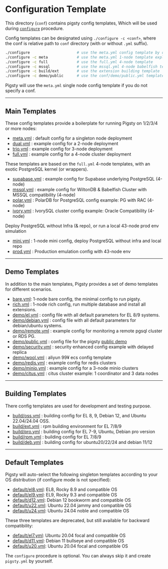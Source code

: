 # Configuration Template

This directory (`conf`) contains pigsty config templates, Which will be used during [`configure`](https://pigsty.io/docs/setup/install/#configure) procedure.

Config templates can be designated using `./configure -c <conf>`, where the conf is relative path to `conf` directory (with or without `.yml` suffix).

```bash
./configure                     # use the meta.yml config template by default
./configure -c meta             # use the meta.yml 1-node template explicitly
./configure -c full             # use the full.yml 4-node template
./configure -c mssql            # use the mssql.yml 4-node babelfish template 
./configure -c build/ext        # use the extension building template
./configure -c demo/public      # use the conf/demo/public.yml template
```

Pigsty will use the `meta.yml` single node config template if you do not specify a conf. 


----------

## Main Templates

These config templates provide a boilerplate for running Pigsty on 1/2/3/4 or more nodes:

* [meta.yml](meta.yml) : default config for a singleton node deployment
* [dual.yml](dual.yml) : example config for a 2-node deployment
* [trio.yml](trio.yml) : example config for 3-node deployment
* [full.yml](full.yml) : example config for a 4-node cluster deployment

These templates are based on the `full.yml` 4-node templates, with an exotic PostgreSQL kernel (or wrappers).

* [supabase.yml](supabase.yml) : example config for Supabase underlying PostgreSQL (4-node)
* [mssql.yml](mssql.yml) : example config for WiltonDB & Babelfish Cluster with MSSQL compatibility (4-node)
* [polar.yml](polar.yml) : PolarDB for PostgreSQL config example: PG with RAC (4-node)
* [ivory.yml](ivory.yml) : IvorySQL cluster config example: Oracle Compatibility (4-node)
 
Deploy PostgreSQL without Infra (& repo), or run a local 43-node prod env simulation

* [mini.yml](mini.yml) : 1-node mini config, deploy PostgreSQL without infra and local repo
* [prod.yml](prod.yml) : Production emulation config with 43-node env



----------

## Demo Templates

In addition to the main templates, Pigsty provides a set of demo templates for different scenarios.

* [bare.yml](demo/bare.yml): 1-node bare config, the minimal config to run pigsty.
* [rich.yml](demo/rich.yml) : 1-node rich config, run multiple database and install all extensions.
* [demo/el.yml](demo/remote.yml) : config file with all default parameters for EL 8/9 systems.
* [demo/debian.yml](demo/public.yml) : config file with all default parameters for debian/ubuntu systems.
* [demo/remote.yml](demo/remote.yml) : example config for monitoring a remote pgsql cluster or RDS PG.
* [demo/public.yml](demo/public.yml) : config file for the pigsty [public demo](https://demo.pigsty.cc)
* [demo/security.yml](demo/security.yml) : security enhanced config example with delayed replica
* [demo/wool.yml](demo/wool.yml) : aliyun 99¥ ecs config template
* [demo/redis.yml](demo/redis.yml) : example config for redis clusters
* [demo/minio.yml](demo/minio.yml) : example config for a 3-node minio clusters
* [demo/citus.yml](demo/citus.yml) : citus cluster example: 1 coordinator and 3 data nodes


----------

## Building Templates

There config templates are used for development and testing purpose.

* [build/oss.yml](build/oss.yml) : building config for EL 8, 9, Debian 12, and Ubuntu 22.04/24.04 OSS.
* [build/ext.yml](build/ext.yml) : rpm building environment for EL 7/8/9
* [build/pro.yml](build/pro.yml) : building config for EL 7-9, Ubuntu, Debian pro version
* [build/rpm.yml](build/rpm.yml) : building config for EL 7/8/9
* [build/deb.yml](build/deb.yml) : building config for ubuntu20/22/24 and debian 11/12


----------

## Default Templates

Pigsty will auto-select the following singleton templates according to your OS distribution (if configure mode is not
specified):

* [default/el8.yml](default/el8.yml): EL8, Rocky 8.9 and compatible OS
* [default/el9.yml](default/el9.yml): EL9, Rocky 9.3 and compatible OS
* [default/d12.yml](default/d12.yml): Debian 12 bookworm and compatible OS
* [default/u22.yml](default/u22.yml): Ubuntu 22.04 jammy and compatible OS
* [default/u24.yml](default/u24.yml): Ubuntu 24.04 noble and compatible OS

These three templates are deprecated, but still available for backward compatibility:

* [default/el7.yml](default/el7.yml): Ubuntu 20.04 focal and compatible OS
* [default/d11.yml](default/d11.yml): Debian 11 bullseye and compatible OS
* [default/u20.yml](default/u20.yml): Ubuntu 20.04 focal and compatible OS

The `configure` procedure is optional. You can always skip it and create `pigsty.yml` by yourself.

